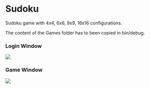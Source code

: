 # Sudoku

Sudoku game with 4x4, 6x6, 9x9, 16x16 configurations.

The content of the Games folder has to been copied in bin/debug.

### Login Window
![](https://imgur.com/q7HknE4.png)

### Game Window
![](https://imgur.com/2gM0ME2.png)

